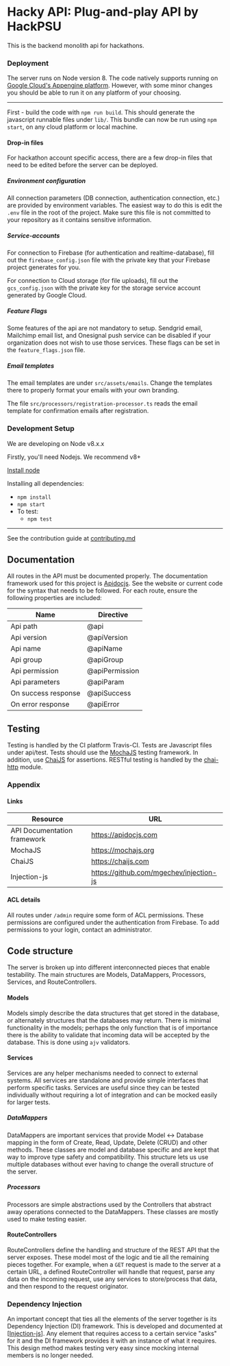 # Hacky API: Plug-and-play API by HackPSU

This is the backend monolith api for hackathons.

### Deployment
The server runs on Node version 8. The code natively supports running on [Google Cloud's Appengine platform](https://cloud.google.com/appengine/). However, with some minor changes you should be able to run it on any platform of your choosing.
___
First - build the code with `npm run build`. This should generate the javascript runnable files under `lib/`.
This bundle can now be run using `npm start`, on any cloud platform or local machine.

#### Drop-in files
For hackathon account specific access, there are a few drop-in files that need to be edited before the server can be deployed.
##### Environment configuration
All connection parameters (DB connection, authentication connection, etc.) are provided by environment variables. The easiest way to do this is edit the `.env` file in the root of the project. Make sure this file is not committed to your repository as it contains sensitive information.
##### Service-accounts
For connection to Firebase (for authentication and realtime-database), fill out the `firebase_config.json` file with the private key that your Firebase project generates for you.

For connection to Cloud storage (for file uploads), fill  out the `gcs_config.json` with the private key for the storage service account generated by Google Cloud.

##### Feature Flags
Some features of the api are not mandatory to setup. Sendgrid email, Mailchimp email list, and Onesignal push service can be disabled if your organization does not wish to use those services.
These flags can be set in the `feature_flags.json` file.

##### Email templates
The email templates are under `src/assets/emails`. Change the templates there to properly format your emails with your own branding.

The file `src/processors/registration-processor.ts` reads the email template for confirmation emails after registration.
 
### Development Setup

We are developing on Node v8.x.x

Firstly, you'll need Nodejs. We recommend v8+

[Install node](https://nodejs.org/en/)

Installing all dependencies:
- `npm install`
- `npm start` 
- To test:
    - `npm test`
___
See the contribution guide at [contributing.md](https://github.com/Hack-PSU/api/blob/open-source/contibuting.md)

## Documentation

All routes in the API must be documented properly. The documentation framework used for this project is [Apidocjs](https://apidocjs.com). See the website or current code for the syntax that needs to be followed. For each route, ensure
the following properties are included:

Name | Directive
------------ | -------------
Api path | @api
Api version | @apiVersion
Api name | @apiName
Api group | @apiGroup
Api permission | @apiPermission
Api parameters | @apiParam
On success response | @apiSuccess
On error response | @apiError

## Testing

Testing is handled by the CI platform Travis-CI. Tests are Javascript files under api/test. Tests should use the [MochaJS](http://Mochajs.org) testing framework. In addition, use
[ChaiJS](http://chaijs.com) for assertions. RESTful testing is handled by the [chai-http](http://chaijs.com/plugins/chai-http/) module.

### Appendix

#### Links
Resource | URL
------------ | -------------
 API Documentation framework | https://apidocjs.com
 MochaJS | https://mochajs.org
 ChaiJS | https://chaijs.com
 Injection-js | https://github.com/mgechev/injection-js

 #### ACL details
 All routes under ```/admin``` require some form of ACL permissions. These permissions are configured
 under the authentication from Firebase. To add permissions to your login, contact an administrator.
 
 ## Code structure
 The server is broken up into different interconnected pieces that enable testability. The main structures are Models, DataMappers, Processors, Services, and RouteControllers. 
#### Models
 Models simply describe the data structures that get stored in the database, or alternately structures that the databases may return.
 There is minimal functionality in the models; perhaps the only function that is of importance there is the ability to validate that incoming data will be accepted by the database. This is done using `ajv` validators.
 

#### Services
Services are any helper mechanisms needed to connect to external systems. All services are standalone and provide simple interfaces that perform specific tasks. 
Services are useful since they can be tested individually without requiring a lot of integration and can be mocked easily for larger tests.

##### DataMappers
DataMappers are important services that provide Model <-> Database mapping in the form of Create, Read, Update, Delete (CRUD) and other methods. 
These classes are model and database specific and are kept that way to improve type safety and compatibility.
This structure lets us use multiple databases without ever having to change the overall structure of the server.

##### Processors
Processors are simple abstractions used by the Controllers that abstract away operations connected to the DataMappers. These classes
are mostly used to make testing easier.

#### RouteControllers
RouteControllers define the handling and structure of the REST API that the server exposes. These model most of the logic and tie all the remaining pieces together.
 For example, when a `GET` request is made to the server at a certain URL, a defined RouteController will handle that request, parse any data on the incoming request,
  use any services to store/process that data, and then respond to the request originator.

### Dependency Injection
An important concept that ties all the elements of the server together is its Dependency Injection (DI) framework. This is developed and documented 
at [[Injection-js](https://github.com/mgechev/injection-js)]. Any element that requires access to a certain service "asks" for it and the DI framework
provides it with an instance of what it requires. This design method makes testing very easy since mocking internal members is no longer needed.
